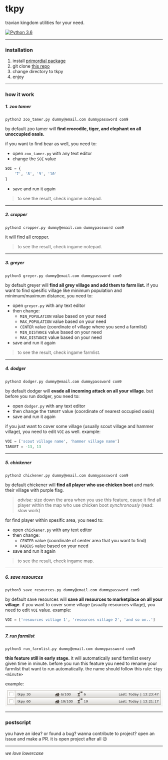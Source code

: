 # tkpy
travian kingdom utilities for your need.


[![Python 3.6](https://img.shields.io/badge/python-3.6+-blue.svg)](https://www.python.org/downloads/release/python-367/)

---
### installation
1. install [primordial package](https://github.com/lijok/primordial)
2. git clone [this repo](https://github.com/didadadida93/tkpy.git)
3. change directory to tkpy
4. enjoy
---
### how it work
##### 1. zoo tamer
`python3 zoo_tamer.py dummy@email.com dummypassword com9`

by default zoo tamer will **find crocodile, tiger, and elephant on all unoccupied oasis.** 

if you want to find bear as well, you need to:
* open `zoo_tamer.py` with any text editor
* change the `SOI` value
```python
SOI = {
	'7', '8', '9', '10'
}
```
* save and run it again
> to see the result, check ingame notepad.

---
##### 2. cropper
`python3 cropper.py dummy@email.com dummypassword com9`

it will find all cropper.
> to see the result, check ingame notepad.

---
##### 3. greyer
`python3 greyer.py dummy@email.com dummypassword com9`

by default greyer will **find all grey village and add them to farm list.**
if you want to find spesific village like minimum population and minimum/maximum distance, you need to:
* open `greyer.py` with any text editor
* then change:
	* `MIN_POPULATION` value based on your need
	* `MAX_POPULATION` value based on your need
	* `CENTER` value (coordinate of village where you send a farmlist)
	* `MIN_DISTANCE` value based on your need
	* `MAX_DISTANCE` value based on your need
* save and run it again
> to see the result, check ingame farmlist.

---
##### 4. dodger
`python3 dodger.py dummy@email.com dummypassword com9`

by default dodger will **evade all incoming attack on all your village**. but before you run dodger, you need to:
* open `dodger.py` with any text editor
* then change the `TARGET` value (coordinate of nearest occupied oasis)
* save and run it again

if you just want to cover some village (usually scout village and hammer village), you need to edit `VOI` as well. example:
```python
VOI = ['scout village name', 'hammer village name']
TARGET = -13, 13
```

---
##### 5. chickener
`python3 chickener.py dummy@email.com dummypassword com9`

by default chickener will **find all player who use chicken boot** and mark their village with purple flag.

> _advise:_ size down the area when you use this feature, cause it find all player within the map who use chicken boot _synchronously_ (read: slow work)

for find player within spesific area, you need to:
* open `chickener.py` with any text editor
* then change:
	* `CENTER` value (coordinate of center area that you want to find)
	* `RADIUS` value based on your need
* save and run it again
> to see the result, check ingame map.

---
##### 6. save resources
`python3 save_resources.py dummy@email.com dummypassword com9`

by default save resources will **save all resources to marketplace on all your village**.
if you want to cover some village (usually resources village), you need to edit `VOI` value. example:
```python
VOI = ['resources village 1', 'resources village 2', 'and so on..']
```

---
##### 7. run farmlist
`python3 run_farmlist.py dummy@email.com dummypassword com9`

**this feature still in early stage.** it will automatically send farmlist every given time in minute.
before you run this feature you need to rename your farmlist that want to run automatically. the name should follow this rule:
`tkpy <minute>`

example:
![example](assets/example.png)

---
### postscript

you have an idea? or found a bug? wanna contribute to project? open an issue and make a PR.
it is open project after all :wink:

---
_we love lowercase_
